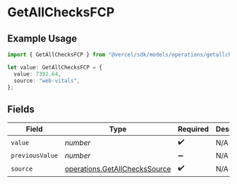 # GetAllChecksFCP

## Example Usage

```typescript
import { GetAllChecksFCP } from "@vercel/sdk/models/operations/getallchecks.js";

let value: GetAllChecksFCP = {
  value: 7392.64,
  source: "web-vitals",
};
```

## Fields

| Field                                                                          | Type                                                                           | Required                                                                       | Description                                                                    |
| ------------------------------------------------------------------------------ | ------------------------------------------------------------------------------ | ------------------------------------------------------------------------------ | ------------------------------------------------------------------------------ |
| `value`                                                                        | *number*                                                                       | :heavy_check_mark:                                                             | N/A                                                                            |
| `previousValue`                                                                | *number*                                                                       | :heavy_minus_sign:                                                             | N/A                                                                            |
| `source`                                                                       | [operations.GetAllChecksSource](../../models/operations/getallcheckssource.md) | :heavy_check_mark:                                                             | N/A                                                                            |